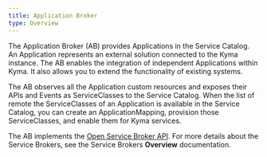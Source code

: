 ```yaml
---
title: Application Broker
type: Overview
---
```


The Application Broker (AB) provides Applications in the Service Catalog. An Application represents an external solution connected to the Kyma instance. The AB enables the integration of independent Applications within Kyma. It also allows you to extend the functionality of existing systems.

The AB observes all the Application custom resources and exposes their APIs and Events as ServiceClasses to the Service Catalog. When the list of remote the ServiceClasses of an Application is available in the Service Catalog, you can create an ApplicationMapping, provision those ServiceClasses, and enable them for Kyma services.

The AB implements the [Open Service Broker API](https://www.openservicebrokerapi.org/). For more details about the Service Brokers, see the Service Brokers **Overview** documentation.
